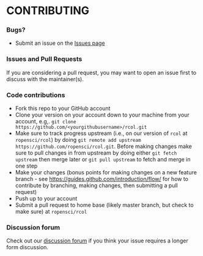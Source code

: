 # CONTRIBUTING #

### Bugs?

* Submit an issue on the [Issues page](https://github.com/ropensci/rcol/issues)

### Issues and Pull Requests

If you are considering a pull request, you may want to open an issue first to discuss with the maintainer(s).

### Code contributions

* Fork this repo to your GitHub account
* Clone your version on your account down to your machine from your account, e.g,. `git clone https://github.com/<yourgithubusername>/rcol.git`
* Make sure to track progress upstream (i.e., on our version of `rcol` at `ropensci/rcol`) by doing `git remote add upstream https://github.com/ropensci/rcol.git`. Before making changes make sure to pull changes in from upstream by doing either `git fetch upstream` then merge later or `git pull upstream` to fetch and merge in one step
* Make your changes (bonus points for making changes on a new feature branch - see <https://guides.github.com/introduction/flow/> for how to contribute by branching, making changes, then submitting a pull request)
* Push up to your account
* Submit a pull request to home base (likely master branch, but check to make sure) at `ropensci/rcol`

### Discussion forum

Check out our [discussion forum](https://discuss.ropensci.org) if you think your issue requires a longer form discussion.
